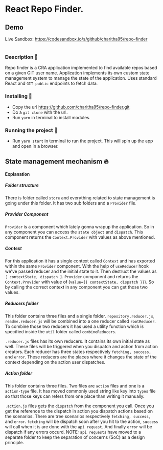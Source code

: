 # React Repo Finder.

## Demo

Live Sandbox: https://codesandbox.io/s/github/charitha95/repo-finder
<br/><br/>

### Description :newspaper:

Repo finder is a CRA application implemented to find available repos based on a given GIT user name. Application implements its own custom state management system to manage the state of the application. Uses standard React and `GIT public` endpoints to fetch data.
<br/>

### Installing :wrench:

- Copy the url https://github.com/charitha95/repo-finder.git
- Do a `git clone` with the url.
- Run `yarn` in terminal to install modules.
  <br/>

### Running the project :runner:

- Run `yarn start` in terminal to run the project. This will spin up the app and open in a browser.
  <br/>

## State management mechanism :fire:

#### Explanation

##### Folder structure

There is folder called `store` and everything related to state management is going under this folder. It has two sub folders and a `Provider` file.

##### Provider Component

`Provider` is a component which lately gonna wrapup the application. So in any component you can access the `state object` and `dispatch`. This component returns the `Context.Provider` with values as above mentioned.

##### Context

For this application it has a single context called `Context` and has exported within the same `Provider` component. With the help of `useReducer` hook we've passed reducer and the initial state to it. Then destruct the values as `[ contextState, dispatch ]`. `Provider` component and returns the `Context.Provider` with value of (`value={{ contextState, dispatch }}`). So by calling the correct context in any component you can get those two values.

##### Reducers folder

This folder contains three files and a single folder. `repository.reducer.js`, `readme.reducer.js` will be combined into a one reducer called `rootReducer`. To combine those two reducers it has used a utility function which is specified inside the `util` folder called `combineReducers`.

`.reducer.js` files has its own reducers. It contains its own initial state as well. These files will be triggered when you dispatch and action from action creators. Each reducer has three states respectively `fetching, success,` and `error`. These reducers are the places where it changes the state of the context depending on the action user dispatches.

##### Action folder

This folder contains three files. Two files are `action` files and one is a `action-type` file. It has moved commonly used string like key into `types` file so that those keys can refers from one place than writing it manually.

`.action.js` files gets the `dispatch` from the component you call. Once you get the reference to the dispatch in action you dispatch actions based on the scenarios. There are tree scenarios respectively `fetching, success,` and `error`. `fetching` will be dispatch soon after you hit to the action, `success` will call when it is are done with the `api request`. And finally `error` will be dispatch if any errors occurd. NOTE: `api requests` have moved to a separate folder to keep the separation of concerns (SoC) as a design principle.
